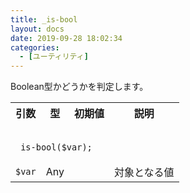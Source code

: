 ```yaml
---
title: _is-bool
layout: docs
date: 2019-09-28 18:02:34
categories:
  - [ユーティリティ]
---
```


Boolean型かどうかを判定します。

<table>
  <tr>
    <th>引数</th>
    <th>型</th>
    <th>初期値</th>
    <th>説明</th>
  </tr>
  <tr>
    <td colspan="4">
      <pre class="language-scss"><code>
_is-bool($var);
</code></pre>
    </td>
  </tr>
  <tr>
    <td><code>$var</code></td>
    <td>Any</td>
    <td></td>
    <td>対象となる値</td>
  </tr>
</table>